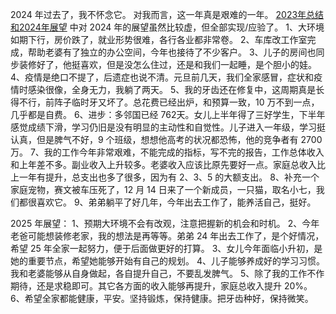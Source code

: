 2024 年过去了，我不怀念它。
对我而言，这一年真是艰难的一年。 [2023年总结和2024年展望](https://ji.cshu.cn/post/2023-nian-zong-jie-he-2024-nian-zhan-wang.html) 中对 2024 年的展望虽然比较虚，但全部实现/应验了。
1、大环境如期下行，房价跌了，就业形势很难，各行各业都非常卷。
2、车库改工作室完成，帮助老婆有了独立的办公空间，今年也接待了不少客户。
3、儿子的房间也同步装修好了，他挺喜欢，但是没怎么住过，还是和我们一起睡，是个胆小的娃。
4、疫情是绝口不提了，后遗症也说不清。元旦前几天，我们全家感冒，症状和疫情时感染很像，全身无力，我躺了两天。
5、我的牙齿还在修复中，这周期真是长得不行，前阵子临时牙又坏了。总花费已经出炉，和预算一致，10 万不到一点，几乎都是自费。
6、进步：多邻国已经 762天。女儿上半年得了三好学生，下半年感觉成绩下滑，学习仍旧是没有明显的主动性和自觉性。儿子进入一年级，学习挺认真，但是脾气不好，9 个班级，想想他高考的状况都恐怖，他的竞争者有 2700 万。
7、我的工作今年非常艰难，不能完成的指标，写不完的报告，工作总体收入和上年差不多。副业收入上升较多。老婆收入应该比原先要好一点。家庭总收入比上一年有提升，总支出也多了很多，因为有 2、3、5 的大额支出。
8、补充一个家庭宠物，赛文被车压死了，12 月 14 日来了一个新成员，一只猫，取名小七，我们都很喜欢它。
9、弟弟躺平了好几年，今年出去工作了，能养活自己，挺好。

2025 年展望：
1、预期大环境不会有改观，注意把握新的机会和时机。
2、今年老爸可能想装修老家，我的想法是再等等。弟弟 24 年出去工作了，是个好情况，希望 25 年全家一起努力，便于后面做更好的打算。
3、女儿今年面临小升初，是她的重要节点，希望她能够开始有自己的规划。
4、儿子能够养成好的学习习惯。我和老婆能够从自身做起，各自提升自己，不要乱发脾气。
5、除了我的工作不作期待，还是求稳即可。其它各方面的收入能够再提升，家庭总收入提升 20%。
6、希望全家都能健康，平安。坚持锻炼，保持健康。把牙齿种好，保持微笑。